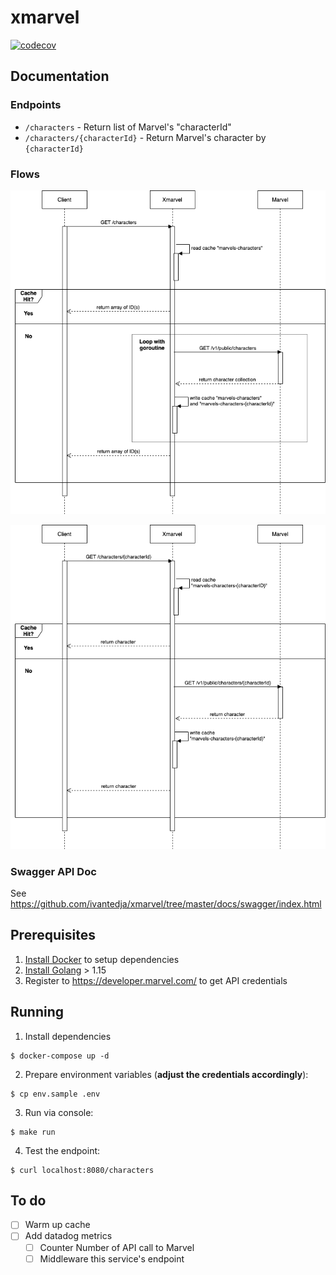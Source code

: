 # xmarvel

[![codecov](https://codecov.io/gh/ivantedja/xmarvel/branch/master/graph/badge.svg)](https://codecov.io/gh/ivantedja/xmarvel)

## Documentation

### Endpoints

- `/characters` - Return list of Marvel's "characterId"
- `/characters/{characterId}` - Return Marvel's character by `{characterId}`

### Flows

![List Character IDs](https://github.com/ivantedja/xmarvel/blob/master/docs/flows/xmarvels-List.png)

![Show Character](https://github.com/ivantedja/xmarvel/blob/master/docs/flows/xmarvels-Show.png)

### Swagger API Doc
See https://github.com/ivantedja/xmarvel/tree/master/docs/swagger/index.html

## Prerequisites

1. [Install Docker](https://docs.docker.com/engine/install/) to setup dependencies
2. [Install Golang](https://golang.org/dl/) > 1.15
3. Register to https://developer.marvel.com/ to get API credentials

## Running

1. Install dependencies
```
$ docker-compose up -d
```

2. Prepare environment variables (**adjust the credentials accordingly**):
```
$ cp env.sample .env
```

3. Run via console:
```
$ make run
```

4. Test the endpoint:
```
$ curl localhost:8080/characters
```

## To do

- [ ] Warm up cache
- [ ] Add datadog metrics
  - [ ] Counter Number of API call to Marvel
  - [ ] Middleware this service's endpoint
